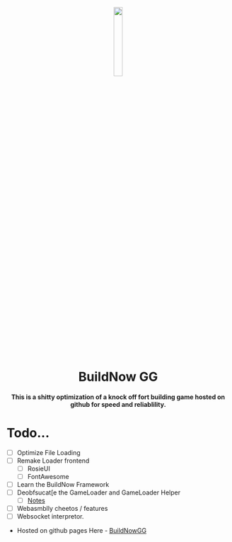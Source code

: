 <div align="center">
<p align="center">
  <img src="https://github.com/user-attachments/assets/02d06698-5f8a-41dd-8d8f-1e50a4f45f82" style="border-radius: 20px" width="20%" height="20%">
</p>
  
<h1> BuildNow GG </h1>
<h4> This is a shitty optimization of a knock off fort building game hosted on github for speed and reliablility. </h4>
</div>

# Todo...

- [ ] Optimize File Loading
- [ ] Remake Loader frontend
  - [ ] RosieUI
  - [ ] FontAwesome
- [ ] Learn the BuildNow Framework
- [ ] Deobfsucat[e the GameLoader and GameLoader Helper
  - [ ] [Notes](https://github.com/cloudirector/BuildNowGG/blob/main/notes.md)
- [ ] Webasmblly cheetos / features
- [ ] Websocket interpretor.

* Hosted on github pages Here - [BuildNowGG](http://cloudirector.is-a.dev/BuildNowGG/)
